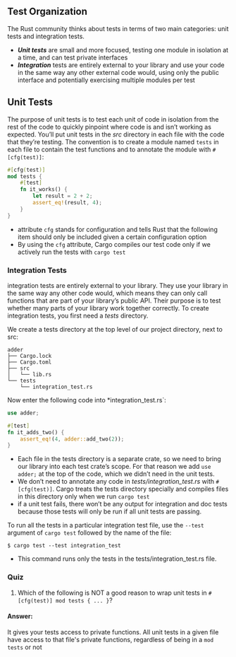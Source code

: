 ## Test Organization
The Rust community thinks about tests in terms of two main categories: unit tests and integration tests. 
- ***Unit tests*** are small and more focused, testing one module in isolation at a time, and can test private interfaces
- ***Integration*** tests are entirely external to your library and use your code in the same way any other external code would, using only the public interface and potentially exercising multiple modules per test

## Unit Tests
The purpose of unit tests is to test each unit of code in isolation from the rest of the code to quickly pinpoint where code is and isn’t working as expected. You’ll put unit tests in the *src* directory in each file with the code that they’re testing. The convention is to create a module named `tests` in each file to contain the test functions and to annotate the module with `#[cfg(test)]`:
```rust
#[cfg(test)]
mod tests {
    #[test]
    fn it_works() {
        let result = 2 + 2;
        assert_eq!(result, 4);
    }
}
```
- attribute `cfg` stands for configuration and tells Rust that the following item should only be included given a certain configuration option
- By using the `cfg` attribute, Cargo compiles our test code only if we actively run the tests with `cargo test`

### Integration Tests
integration tests are entirely external to your library. They use your library in the same way any other code would, which means they can only call functions that are part of your library’s public API. Their purpose is to test whether many parts of your library work together correctly. To create integration tests, you first need a *tests* directory.

We create a tests directory at the top level of our project directory, next to src:
```
adder
├── Cargo.lock
├── Cargo.toml
├── src
│   └── lib.rs
└── tests
    └── integration_test.rs
```
Now enter the following code into *integration_test.rs`:
```rust
use adder;

#[test]
fn it_adds_two() {
    assert_eq!(4, adder::add_two(2));
}
```
- Each file in the tests directory is a separate crate, so we need to bring our library into each test crate’s scope. For that reason we add `use adder;` at the top of the code, which we didn’t need in the unit tests.
- We don’t need to annotate any code in *tests/integration_test.rs* with `#[cfg(test)]`. Cargo treats the tests directory specially and compiles files in this directory only when we run `cargo test`
- if a unit test fails, there won’t be any output for integration and doc tests because those tests will only be run if all unit tests are passing.

To run all the tests in a particular integration test file, use the `--test` argument of `cargo test` followed by the name of the file:
```
$ cargo test --test integration_test
```
- This command runs only the tests in the tests/integration_test.rs file.

### Quiz
1. Which of the following is NOT a good reason to wrap unit tests in `#[cfg(test)] mod tests { ... }`?
#### Answer:
It gives your tests access to private functions. All unit tests in a given file have access to that file's private functions, regardless of being in a `mod tests` or not
